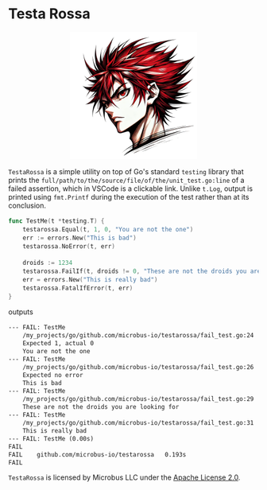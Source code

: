 # Testa Rossa

<p align="center"><img src="testarossa.png" width="256"></p><p></p>

`TestaRossa` is a simple utility on top of Go's standard `testing` library that prints the `full/path/to/the/source/file/of/the/unit_test.go:line` of a failed assertion, which in VSCode is a clickable link. Unlike `t.Log`, output is printed using `fmt.Printf` during the execution of the test rather than at its conclusion.

```go
func TestMe(t *testing.T) {
	testarossa.Equal(t, 1, 0, "You are not the one")
	err := errors.New("This is bad")
	testarossa.NoError(t, err)

	droids := 1234
	testarossa.FailIf(t, droids != 0, "These are not the droids you are looking for")
	err = errors.New("This is really bad")
	testarossa.FatalIfError(t, err)
}
```

outputs

```
--- FAIL: TestMe
    /my_projects/go/github.com/microbus-io/testarossa/fail_test.go:24
    Expected 1, actual 0
    You are not the one
--- FAIL: TestMe
    /my_projects/go/github.com/microbus-io/testarossa/fail_test.go:26
    Expected no error
    This is bad
--- FAIL: TestMe
    /my_projects/go/github.com/microbus-io/testarossa/fail_test.go:29
    These are not the droids you are looking for
--- FAIL: TestMe
    /my_projects/go/github.com/microbus-io/testarossa/fail_test.go:31
    This is really bad
--- FAIL: TestMe (0.00s)
FAIL
FAIL	github.com/microbus-io/testarossa	0.193s
FAIL
```

`TestaRossa` is licensed by Microbus LLC under the [Apache License 2.0](http://www.apache.org/licenses/LICENSE-2.0).
